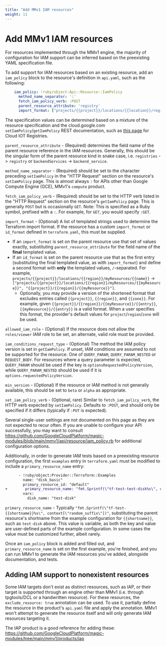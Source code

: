 ```yaml
---
title: "Add MMv1 IAM resources"
weight: 11
---
```


# Add MMv1 IAM resources

For resources implemented through the MMv1 engine, the majority of configuration
for IAM support can be inferred based on the preexisting YAML specification file.

To add support for IAM resources based on an existing resource, add an
`iam_policy` block to the resource's definition in `api.yaml`, such as the
following:

```yaml
    iam_policy: !ruby/object:Api::Resource::IamPolicy
      method_name_separator: ':'
      fetch_iam_policy_verb: :POST      
      parent_resource_attribute: 'registry'
      import_format: ["projects/{{project}}/locations/{{location}}/registries/{{name}}", "{{name}}"]         
```

The specification values can be determined based on a mixture of the resource
specification and the cloud.google.com `setIamPolicy`/`getIamPolicy` REST
documentation, such as
[this page](https://cloud.google.com/iot/docs/reference/cloudiot/rest/v1/projects.locations.registries/setIamPolicy)
for Cloud IOT Registries.

`parent_resource_attribute` - (Required) determines the field name of the parent
resource reference in the IAM resources. Generally, this should be the singular
form of the parent resource kind in snake case, i.e. `registries` -> `registry`
or `backendServices` -> `backend_service`.

`method_name_separator` - (Required) should be set to the character preceding
`setIamPolicy` in the "HTTP Request" section on the resource's `setIamPolicy`
page. This is almost always `:` for APIs other than Google Compute Engine (GCE),
MMv1's `compute` product.

`fetch_iam_policy_verb` - (Required) should be set to the HTTP verb listed in
the "HTTP Request" section on the resource's `getIamPolicy` page. This is
generally `POST` but is occasionally `GET`. Note: This is specified as a Ruby
symbol, prefixed with a `:`. For example, for `GET`, you would specify `:GET`.

`import_format` - (Optional) A list of templated strings used to determine the
Terraform import format. If the resource has a custom `import_format` or
`id_format` defined in `terraform.yaml`, this must be supplied.

  * If an `import_format` is set on the parent resource use that set of values exactly, substituting `parent_resource_attribute` for the field name of the **final** templated value.
  * If an `id_format` is set on the parent resource use that as the first entry (substituting the final templated value, as with `import_format`) and define a second format with **only** the templated values, `/`-separated. For example, `projects/{{project}}/locations/{{region}}/myResources/{{name}}` -> `["projects/{{project}}/locations/{{region}}/myResources/{{myResource}}", "{{project}}/{{region}}/{{myResource}}"]`. 
    * Optionally, you may provide a version of the shortened format that excludes entries called `{{project}}`, `{{region}}`, and `{{zone}}`. For example, given `{{project}}/{{region}}/{{myResource}}/{{entry}}`, `{{myResource}}/{{entry}}` is a valid format. When a user specifies this format, the provider's default values for `project`/`region`/`zone` will be used.

`allowed_iam_role` - (Optional) If the resource does not allow the
`roles/viewer` IAM role to be set, an alternate, valid role must be provided.

`iam_conditions_request_type` - (Optional) The method the IAM policy version is
set in `getIamPolicy`. If unset, IAM conditions are assumed to not be supported for the resource. One of `QUERY_PARAM`, `QUERY_PARAM_NESTED` or `REQUEST_BODY`. For resources where a query parameter is expected, `QUERY_PARAM` should be used if the key is `optionsRequestedPolicyVersion`, while `QUERY_PARAM_NESTED` should be used if it is `options.requestedPolicyVersion`.

`min_version` - (Optional) If the resource or IAM method is not generally
available, this should be set to `beta` or `alpha` as appropriate.

`set_iam_policy_verb` - (Optional, rare) Similar to `fetch_iam_policy_verb`, the
HTTP verb expected by `setIamPolicy`. Defaults to `:POST`, and should only be
specified if it differs (typically if `:PUT` is expected).

Several single-user settings are not documented on this page as they are not
expected to recur often. If you are unable to configure your API successfully,
you may want to consult https://github.com/GoogleCloudPlatform/magic-modules/blob/main/mmv1/api/resource/iam_policy.rb
for additional configuration options.

Additionally, in order to generate IAM tests based on a preexisting resource
configuration, the first `examples` entry in `terraform.yaml` must be modified
to include a `primary_resource_name` entry:

```diff
      - !ruby/object:Provider::Terraform::Examples
        name: "disk_basic"
        primary_resource_id: "default"
+        primary_resource_name: "fmt.Sprintf(\"tf-test-test-disk%s\", context[\"random_suffix\"])"
        vars:
          disk_name: "test-disk"
```

`primary_resource_name` - Typically
`"fmt.Sprintf(\"tf-test-{{shortname}}%s\", context[\"random_suffix\"])"`,
substituting the parent resource's shortname from the example configuration for
`{{shortname}}`, such as `test-disk` above. This value is variable, as both the
key and value are user-defined parts of the example configuration. In some cases
the value must be customized further, albeit rarely.

Once an `iam_policy` block is added and filled out, and `primary_resource_name`
is set on the first example, you're finished, and you can run MMv1 to generate
the IAM resources you've added, alongside documentation, and tests.

## Adding IAM support to nonexistent resources

Some IAM targets don't exist as distinct resources, such as IAP, or their target
is supported through an engine other than MMv1 (i.e. through tpgtools/DCL or a
handwritten resource). For these resources, the `exclude_resource: true`
annotation can be used. To use it, partially define the resource in the
product's `api.yaml` file and apply the annotation. MMv1 won't attempt to
generate the resource itself and will only generate IAM resources targeting it.

The IAP product is a good reference for adding these: https://github.com/GoogleCloudPlatform/magic-modules/tree/main/mmv1/products/iap